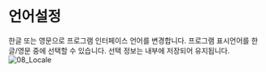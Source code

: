 # 언어설정
한글 또는 영문으로 프로그램 인터페이스 언어를 변경합니다.
프로그램 표시언어를 한글/영문 중에 선택할 수 있습니다.
선택 정보는 내부에 저장되어 유지됩니다.
![08_Locale](./Images/08_Locale.png)
